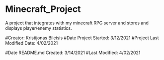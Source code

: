 # Minecraft_Project
A project that integrates with my minecraft RPG server and stores and displays player/enemy statistics. 

#Creator: Kristijonas Bileisis
#Date Project Started: 3/12/2021
#Project Last Modified Date: 4/02/2021

#Date README.md Created: 3/14/2021
#Last Modified: 4/02/2021
